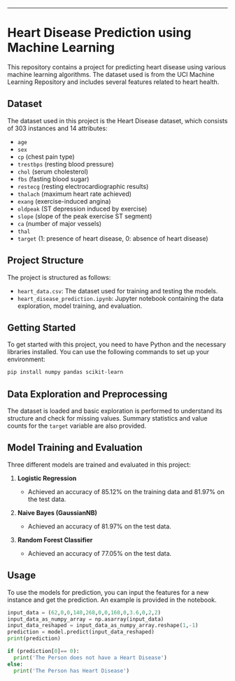 ---

# Heart Disease Prediction using Machine Learning

This repository contains a project for predicting heart disease using various machine learning algorithms. The dataset used is from the UCI Machine Learning Repository and includes several features related to heart health.

## Dataset

The dataset used in this project is the Heart Disease dataset, which consists of 303 instances and 14 attributes:

- `age`
- `sex`
- `cp` (chest pain type)
- `trestbps` (resting blood pressure)
- `chol` (serum cholesterol)
- `fbs` (fasting blood sugar)
- `restecg` (resting electrocardiographic results)
- `thalach` (maximum heart rate achieved)
- `exang` (exercise-induced angina)
- `oldpeak` (ST depression induced by exercise)
- `slope` (slope of the peak exercise ST segment)
- `ca` (number of major vessels)
- `thal`
- `target` (1: presence of heart disease, 0: absence of heart disease)

## Project Structure

The project is structured as follows:

- `heart_data.csv`: The dataset used for training and testing the models.
- `heart_disease_prediction.ipynb`: Jupyter notebook containing the data exploration, model training, and evaluation.

## Getting Started

To get started with this project, you need to have Python and the necessary libraries installed. You can use the following commands to set up your environment:

```bash
pip install numpy pandas scikit-learn
```

## Data Exploration and Preprocessing

The dataset is loaded and basic exploration is performed to understand its structure and check for missing values. Summary statistics and value counts for the `target` variable are also provided.

## Model Training and Evaluation

Three different models are trained and evaluated in this project:

1. **Logistic Regression**
    - Achieved an accuracy of 85.12% on the training data and 81.97% on the test data.
    
2. **Naive Bayes (GaussianNB)**
    - Achieved an accuracy of 81.97% on the test data.

3. **Random Forest Classifier**
    - Achieved an accuracy of 77.05% on the test data.

## Usage

To use the models for prediction, you can input the features for a new instance and get the prediction. An example is provided in the notebook.

```python
input_data = (62,0,0,140,268,0,0,160,0,3.6,0,2,2)
input_data_as_numpy_array = np.asarray(input_data)
input_data_reshaped = input_data_as_numpy_array.reshape(1,-1)
prediction = model.predict(input_data_reshaped)
print(prediction)

if (prediction[0]== 0):
  print('The Person does not have a Heart Disease')
else:
  print('The Person has Heart Disease')
```
